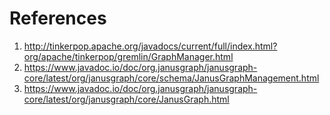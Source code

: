 # References

1. http://tinkerpop.apache.org/javadocs/current/full/index.html?org/apache/tinkerpop/gremlin/GraphManager.html
2. https://www.javadoc.io/doc/org.janusgraph/janusgraph-core/latest/org/janusgraph/core/schema/JanusGraphManagement.html
3. https://www.javadoc.io/doc/org.janusgraph/janusgraph-core/latest/org/janusgraph/core/JanusGraph.html
